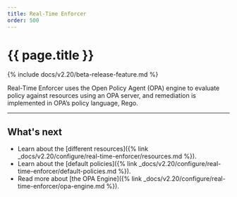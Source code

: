 ```yaml
---
title: Real-Time Enforcer
order: 500
---
```


# {{ page.title }}

{% include docs/v2.20/beta-release-feature.md %}

Real-Time Enforcer uses the Open Policy Agent (OPA) engine to evaluate policy against resources using an 
OPA server, and remediation is implemented in OPA’s policy language, Rego.

---

## What's next

* Learn about the [different resources]({% link _docs/v2.20/configure/real-time-enforcer/resources.md %}).
* Learn about the [default policies]({% link _docs/v2.20/configure/real-time-enforcer/default-policies.md %}).
* Read more about [the OPA Engine]({% link _docs/v2.20/configure/real-time-enforcer/opa-engine.md %}).
